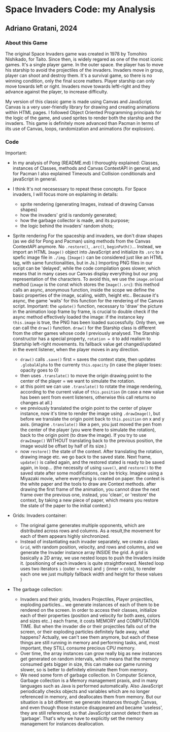 # Space Invaders Code: my Analysis #

## Adriano Gratani, 2024 ##

### About this Game ###

The original Space Invaders game was created in 1978 by Tomohiro Nishikado, for Taito. Since then, is widely regared as one of the most iconic games.
It's a single player game. In the outer space. the player has to move his starship to avoid the projectiles of the invaders.
Invaders move in group, player can shoot and destroy them. It's a survival game, so there is no winning condition, only the final score matters.
Player starship can only move towards left or right. Invaders move towards leftl-right and they advance against the player, to increase difficulty.

My version of this classic game is made using Canvas and JavaScript. Canvas is a very user-friendly library for drawing and creating animations within HTML pages. 
I followed Object Oriented Programming principals for the logic of the game, and used sprites to render both the starship and the invaders. 
This game is definitely more advanced than Pacman in terms of iits use of Canvas, loops, randomization and animations (for explosion).

### Code ###

Important:
  - In my analysis of Pong (README.md) I thoroughly explained: Classes, instances of Classes, methods and Canvas ContextAPI in general, and for Pacman I also explained Timeouts and Collision conditionals and javaScript in general.

  - I think It's not necesessary to repeat these concepts. For Space invaders, I will focus more on explaining in details:
      - sprite rendering (generating Images, instead of drawing Canvas shapes)
      - how the invaders' grid is randomly generated;
      - how the garbage collector is made, and its purpose;
      - the logic behind the invaders' random shots;
   
  - Sprite rendering
      For the spaceship and invaders, we don't draw shapes (as we did for Pong and Pacman) using methods from the Canvas ContextAPI anymore. No `.restore()`, `.arc()`, `beginPath()`...
      Instead, we import an HTML `Image()` object into JavaScript and initialize its `.src` to a spefic image file in `./img`. (`Image()` can be considered just like an HTML tag, with same functionalities, but in Js.)
      Importing PNG files in our script can be 'delayed', while the code compilation goes slower, which means that in many cases our Canvas display everything but our png representation of the characters. To avoid this, we use the `image.onload` method (`image` is the const which stores the `Image().src`): this method calls an async, anonymous function, inside the scope we define the basic properties of the image, scaling, width, height etc.. Because it's async, the game 'waits' for this function for the rendering of the Canvas script.
      Important: the `update()` function, necessary to 'draw' the picture in the animation loop frame by frame, is crucial to double check if the async method effectively loaded the image: if the instance key `this.image` is true, the PNG has been loaded successfully. Only then, we can call the `draw()` function.
      `draw()` for the Starship class is different from the other games whose code I previously analysed. The Starship constructor has a special property, `rotation = 0` to add realism to Startship left-right movements. Its fallback value get changed/updated in the event listener, when the player moves in any direction.
      -  `draw()` calls `.save()` first = saves the context state, then updates `.globalAlpha` to the currenty `this.opacity` (in case the player loses: opacity goes to 0)
      - then uses `.translate()` to move the origin drawing point to the center of the player = we want to simulate the rotation.
      - at this point we can use `.translate()` to rotate the image rendering, according to the current value of `this.position` (in case a new value has been sent from event listeners, otherwise this call returns no changes at all.)
      - we previously translated the origin point to the center of player instance, now it's time to render the image using `.drawImage()`, but before we translate the origin point back to `this.position` on x and y axis.
        (imagine `.translate()` like a pen, you just moved the pen from the center of the player (you were there to simulate the rotation), back to the origin point (to draw the image). If you try to use `drawImage()` WITHOUT translating back to the previous position, the image would be offset by half of its size.)
      - now `restore()` the state of the context. After translating the rotation, drawing image etc. we go back to the saved state. Next frame, `update()` is called again, and the restored stated is ready to be saved again, in loop...
      (the necessity of using `save()`, and `restore()` to the saved state after some modifications, can be tricky. Imagine using a Miyazaki movie, where everything is created on paper.
       the context is the white paper and the tools to draw are Context methods. after drawing the first frame of the animation, you cannot draw the next frame over the previous one, instead, you 'clean', or 'restore' the context, by taking a new piece of paper, which means you restore the state of the paper to the initial context.)

  - Grids: Invaders container:
    - The original game generates multiple opponents, which are distributed across rows and columns. As a result,the movement for each of them appears highly sinchronized.
    - Instead of instantiating each invader separately, we create a class `Grid`, with random position, velocity, and rows and columns,    and we generate the Invader instance array INSIDE the grid.
      A grid is basically a 2D array, we use nested loops to push the Invaders inside it. (positioning of each invaders is quite straightforward. Nested loop uses two iterators `i` (outer = rows) and `j` (inner = cols), to render each one we just multiply fallback width and height for these values )   
    
  - The garbage collection:
      - Invaders and their grids, Invaders Projectiles, Player projectiles, exploding particles... we generate instances of each of them to be rendered on the screen. In order to access          their classes, initialize each of their properties (position and velocity for both axes, colors and sizes etc..) each frame, it costs MEMORY and COMPUTATION TIME. But when the            invader die or their projectiles falls out of the screen, or their exploding particles definitely fade away, what happens? Actually, we can't see them anymore, but each of these things are still running in memory and performing tasks, and, most important, they STILL consume precious CPU memory.
      - Over time, the array instances can grow really big as new instances get generated on random intervals, which means that the memory consumed gets bigger in size, this can make our         game running slower, so is better to definitely eliminate them from memory.
      - We need some form of garbage collection. In Computer Science, Garbage collection is a Memory management praxis, and in many languages such as Java is performed automatically. Also JavaScript periodically checks objects and variables which are no longer referenced in memory, and deallocates them from memory. But our situation is a bit different: we generate instances through Canvas, and even though those instance disappeared and became 'useless', they are still referenced, so that JavaScript cannot detect them as 'garbage'. That's why we have to explicitly set the memory management for instances deallocation. 
